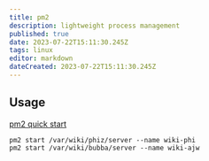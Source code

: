 ```yaml
---
title: pm2
description: lightweight process management
published: true
date: 2023-07-22T15:11:30.245Z
tags: linux
editor: markdown
dateCreated: 2023-07-22T15:11:30.245Z
---
```


## Usage
[pm2 quick start](https://pm2.keymetrics.io/docs/usage/process-management/)
```shell
pm2 start /var/wiki/phiz/server --name wiki-phi
pm2 start /var/wiki/bubba/server --name wiki-ajw
```
